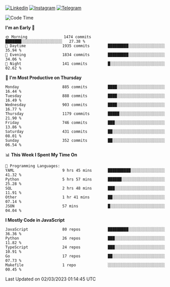 [![Linkedin](https://img.shields.io/badge/-Archie-blue?style=flat-square&labelColor=gray&logo=Linkedin&logoColor=white&link=https://www.linkedin.com/in/archisdi)](https://www.linkedin.com/in/archisdi)
[![Instagram](https://img.shields.io/badge/-@archisdi-orange?style=flat-square&labelColor=gray&logo=Instagram&logoColor=white&link=https://www.instagram.com/archisdi)](https://www.instagram.com/archisdi)
[![Telegram](https://img.shields.io/badge/-aai-informational?style=flat-square&labelColor=gray&logo=telegram&logoColor=white&link=https://t.me/archisdi)](https://t.me/archisdi)

<!--START_SECTION:waka-->
![Code Time](http://img.shields.io/badge/Code%20Time-2%2C042%20hrs%2039%20mins-blue)

**I'm an Early 🐤** 

```text
🌞 Morning                1474 commits        ███████░░░░░░░░░░░░░░░░░░   27.38 % 
🌆 Daytime                1935 commits        █████████░░░░░░░░░░░░░░░░   35.94 % 
🌃 Evening                1834 commits        █████████░░░░░░░░░░░░░░░░   34.06 % 
🌙 Night                  141 commits         █░░░░░░░░░░░░░░░░░░░░░░░░   02.62 % 
```
📅 **I'm Most Productive on Thursday** 

```text
Monday                   885 commits         ████░░░░░░░░░░░░░░░░░░░░░   16.44 % 
Tuesday                  888 commits         ████░░░░░░░░░░░░░░░░░░░░░   16.49 % 
Wednesday                903 commits         ████░░░░░░░░░░░░░░░░░░░░░   16.77 % 
Thursday                 1179 commits        █████░░░░░░░░░░░░░░░░░░░░   21.90 % 
Friday                   746 commits         ███░░░░░░░░░░░░░░░░░░░░░░   13.86 % 
Saturday                 431 commits         ██░░░░░░░░░░░░░░░░░░░░░░░   08.01 % 
Sunday                   352 commits         ██░░░░░░░░░░░░░░░░░░░░░░░   06.54 % 
```


📊 **This Week I Spent My Time On** 

```text
💬 Programming Languages: 
YAML                     9 hrs 45 mins       ██████████░░░░░░░░░░░░░░░   41.32 % 
Python                   5 hrs 57 mins       ██████░░░░░░░░░░░░░░░░░░░   25.28 % 
SQL                      2 hrs 48 mins       ███░░░░░░░░░░░░░░░░░░░░░░   11.91 % 
Other                    1 hr 41 mins        ██░░░░░░░░░░░░░░░░░░░░░░░   07.14 % 
JSON                     57 mins             █░░░░░░░░░░░░░░░░░░░░░░░░   04.04 % 
```

**I Mostly Code in JavaScript** 

```text
JavaScript               80 repos            █████████░░░░░░░░░░░░░░░░   36.36 % 
Python                   26 repos            ███░░░░░░░░░░░░░░░░░░░░░░   11.82 % 
TypeScript               24 repos            ███░░░░░░░░░░░░░░░░░░░░░░   10.91 % 
Go                       17 repos            ██░░░░░░░░░░░░░░░░░░░░░░░   07.73 % 
Makefile                 1 repo              ░░░░░░░░░░░░░░░░░░░░░░░░░   00.45 % 
```




 Last Updated on 02/03/2023 01:14:45 UTC
<!--END_SECTION:waka-->